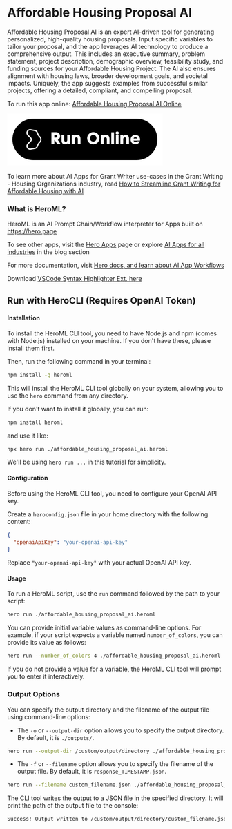 # Affordable Housing Proposal AI

Affordable Housing Proposal AI is an expert AI-driven tool for generating personalized, high-quality housing proposals. Input specific variables to tailor your proposal, and the app leverages AI technology to produce a comprehensive output. This includes an executive summary, problem statement, project description, demographic overview, feasibility study, and funding sources for your Affordable Housing Project. The AI also ensures alignment with housing laws, broader development goals, and societal impacts. Uniquely, the app suggests examples from successful similar projects, offering a detailed, compliant, and compelling proposal.

To run this app online: [Affordable Housing Proposal AI Online](https://hero.page/app/affordable-housing-proposal-ai-ai-driven-comprehensive-housing-proposals/5xsID5mK4TkYkBvqUEoq)

[![Run Affordable Housing Proposal AI Online](/assets/run.svg)](https://hero.page/app/affordable-housing-proposal-ai-ai-driven-comprehensive-housing-proposals/5xsID5mK4TkYkBvqUEoq)

To learn more about AI Apps for Grant Writer use-cases in the Grant Writing - Housing Organizations industry, read [How to Streamline Grant Writing for Affordable Housing with AI](https://hero.page/blog/ai/grant-writing-housing-organizations/how-to-streamline-grant-writing-for-affordable-housing-with-ai/170917)

### What is HeroML?
HeroML is an AI Prompt Chain/Workflow interpreter for Apps built on https://hero.page 

To see other apps, visit the [Hero Apps](https://hero.page/apps) page or explore [AI Apps for all industries](https://hero.page/blog) in the blog section

For more documentation, visit [Hero docs, and learn about AI App Workflows](https://hero.page/tutorials/introduction-to-heroml)

Download [VSCode Syntax Highlighter Ext. here](https://marketplace.visualstudio.com/items?itemName=hero-page.heroml)

## Run with HeroCLI (Requires OpenAI Token)

#### Installation

To install the HeroML CLI tool, you need to have Node.js and npm (comes with Node.js) installed on your machine. If you don't have these, please install them first. 

Then, run the following command in your terminal:

```bash
npm install -g heroml
```

This will install the HeroML CLI tool globally on your system, allowing you to use the `hero` command from any directory.

If you don't want to install it globally, you can run:

```bash
npm install heroml
```

and use it like:

```bash
npx hero run ./affordable_housing_proposal_ai.heroml
```

We'll be using `hero run ...` in this tutorial for simplicity.

#### Configuration

Before using the HeroML CLI tool, you need to configure your OpenAI API key. 

Create a `heroconfig.json` file in your home directory with the following content:

```json
{
  "openaiApiKey": "your-openai-api-key"
}
```

Replace `"your-openai-api-key"` with your actual OpenAI API key.

#### Usage

To run a HeroML script, use the `run` command followed by the path to your script:

```bash
hero run ./affordable_housing_proposal_ai.heroml
```

You can provide initial variable values as command-line options. For example, if your script expects a variable named `number_of_colors`, you can provide its value as follows:

```bash
hero run --number_of_colors 4 ./affordable_housing_proposal_ai.heroml
```

If you do not provide a value for a variable, the HeroML CLI tool will prompt you to enter it interactively.

### Output Options

You can specify the output directory and the filename of the output file using command-line options:

- The `-o` or `--output-dir` option allows you to specify the output directory. By default, it is `./outputs/`.

```bash
hero run --output-dir /custom/output/directory ./affordable_housing_proposal_ai.heroml
```

- The `-f` or `--filename` option allows you to specify the filename of the output file. By default, it is `response_TIMESTAMP.json`.

```bash
hero run --filename custom_filename.json ./affordable_housing_proposal_ai.heroml
```

The CLI tool writes the output to a JSON file in the specified directory. It will print the path of the output file to the console:

```bash
Success! Output written to /custom/output/directory/custom_filename.json
```

